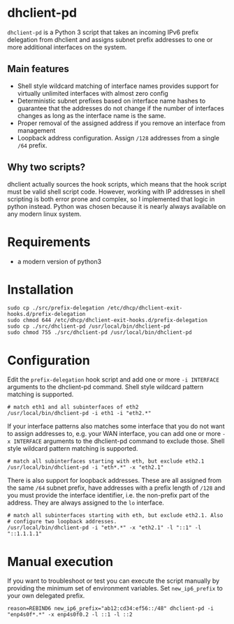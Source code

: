 # dhclient-pd
`dhclient-pd` is a Python 3 script that takes an incoming IPv6 prefix delegation
from dhclient and assigns subnet prefix addresses to one or more additional
interfaces on the system.

## Main features
* Shell style wildcard matching of interface names provides support for
  virtually unlimited interfaces with almost zero config
* Deterministic subnet prefixes based on interface name hashes to guarantee
  that the addresses do not change if the number of interfaces changes as long
  as the interface name is the same.
* Proper removal of the assigned address if you remove an interface from
  management
* Loopback address configuration. Assign `/128` addresses from a single `/64`
  prefix.

## Why two scripts?
dhclient actually sources the hook scripts, which means that the hook script
must be valid shell script code. However, working with IP addresses in shell
scripting is both error prone and complex, so I implemented that logic in
python instead. Python was chosen because it is nearly always available on any
modern linux system.

# Requirements
* a modern version of python3

# Installation

    sudo cp ./src/prefix-delegation /etc/dhcp/dhclient-exit-hooks.d/prefix-delegation
    sudo chmod 644 /etc/dhcp/dhclient-exit-hooks.d/prefix-delegation
    sudo cp ./src/dhclient-pd /usr/local/bin/dhclient-pd
    sudo chmod 755 ./src/dhclient-pd /usr/local/bin/dhclient-pd

# Configuration
Edit the `prefix-delegation` hook script and add one or more `-i INTERFACE`
arguments to the dhclient-pd command. Shell style wildcard pattern matching is
supported.

    # match eth1 and all subinterfaces of eth2
    /usr/local/bin/dhclient-pd -i eth1 -i "eth2.*"

If your interface patterns also matches some interface that you do not want to
assign addresses to, e.g. your WAN interface, you can add one or more
`-x INTERFACE` arguments to the dhclient-pd command to exclude those. Shell
style wildcard pattern matching is supported.

    # match all subinterfaces starting with eth, but exclude eth2.1
    /usr/local/bin/dhclient-pd -i "eth*.*" -x "eth2.1"

There is also support for loopback addresses. These are all assigned from the
same `/64` subnet prefix, have addresses with a prefix length of `/128` and you
must provide the interface identifier, i.e. the non-prefix part of the address.
They are always assigned to the `lo` interface.

    # match all subinterfaces starting with eth, but exclude eth2.1. Also
    # configure two loopback addresses.
    /usr/local/bin/dhclient-pd -i "eth*.*" -x "eth2.1" -l "::1" -l "::1.1.1.1"

# Manual execution
If you want to troubleshoot or test you can execute the script manually by
providing the minimum set of environment variables. Set `new_ip6_prefix` to
your own delegated prefix.

    reason=REBIND6 new_ip6_prefix="ab12:cd34:ef56::/48" dhclient-pd -i "enp4s0f*.*" -x enp4s0f0.2 -l ::1 -l ::2
